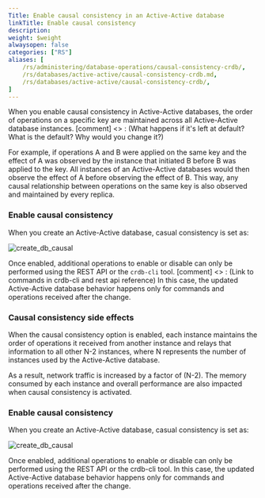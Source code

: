 ```yaml
---
Title: Enable causal consistency in an Active-Active database
linkTitle: Enable causal consistency
description: 
weight: $weight
alwaysopen: false
categories: ["RS"]
aliases: [
    /rs/administering/database-operations/causal-consistency-crdb/,
    /rs/databases/active-active/causal-consistency-crdb.md,
    /rs/databases/active-active/causal-consistency-crdb/,
]
---
```

When you enable causal consistency in Active-Active databases,
the order of operations on a specific key are maintained across all Active-Active database instances.<!--more--> [comment] <> : (What happens if it's left at default? What is the default? Why would you change it?)

For example, if operations A and B were applied on the same key and the effect of A was observed by the instance that initiated B before B was applied to the key.
All instances of an Active-Active databases would then observe the effect of A before observing the effect of B.
This way, any causal relationship between operations on the same key is also observed and maintained by every replica.

### Enable causal consistency

When you create an Active-Active database, casual consistency is set as:

![create_db_causal](/images/rs/create_db_causal.png)

Once enabled, additional operations to enable or disable can only be performed using the REST API or the `crdb-cli` tool. 
[comment] <> : (Link to commands in crdb-cli and rest api reference)
In this case, the updated Active-Active database behavior happens only for commands and operations received after the change.


### Causal consistency side effects

When the causal consistency option is enabled, each instance maintains the order of operations it received from another instance
and relays that information to all other N-2 instances,
where N represents the number of instances used by the Active-Active database.

As a result, network traffic is increased by a factor of (N-2).
The memory consumed by each instance and overall performance are also impacted when causal consistency is activated.

### Enable causal consistency

When you create an Active-Active database, casual consistency is set as:

![create_db_causal](/images/rs/create_db_causal.png)

Once enabled, additional operations to enable or disable can only be performed using the REST API or the crdb-cli tool.
In this case, the updated Active-Active database behavior happens only for commands and operations received after the change.
